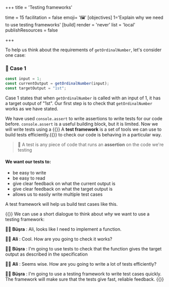 +++
title = 'Testing frameworks'

time = 15
facilitation = false
emoji= '🖼️'
[objectives]
    1='Explain why we need to use testing frameworks'
[build]
  render = 'never'
  list = 'local'
  publishResources = false

+++

To help us think about the requirements of `getOrdinalNumber`, let's consider one case:

### 💼 Case 1

```js
const input = 1;
const currentOutput = getOrdinalNumber(input);
const targetOutput = "1st";
```

Case 1 states that when `getOrdinalNumber` is called with an input of 1, it has a target output of "1st". Our first step is to check that `getOrdinalNumber` works as we have stated.

We have used `console.assert` to write assertions to write tests for our code before. `console.assert` is a useful building block, but it is limited. Now we will write tests using a {{<tooltip title="test framework">}} A **test framework** is a set of tools we can use to build tests efficiently.{{</tooltip>}} to check our code is behaving in a particular way.

> 🔑 A test is any piece of code that runs an **assertion** on the code we're testing

#### We want our tests to:

- be easy to write
- be easy to read
- give clear feedback on what the current output is
- give clear feedback on what the target output is
- allows us to easily write multiple test cases

A test framework will help us build test cases like this.

{{<note type="discussion" title="🧑🏽🧑🏿 Dialogue">}}
We can use a short dialogue to think about _why_ we want to use a testing framework:

🧑🏽 **Büşra**
: Ali, looks like I need to implement a function.

🧑🏿 **Ali**
: Cool. How are you going to check it works?

🧑🏽 **Büşra**
: I'm going to use tests to check that the function gives the target output as described in the specification

🧑🏿 **Ali**
: Seems wise. How are you going to write a lot of tests efficiently?

🧑🏽 **Büşra**
: I'm going to use a testing framework to write test cases quickly. The framework will make sure that the tests give fast, reliable feedback.
{{</note>}}
